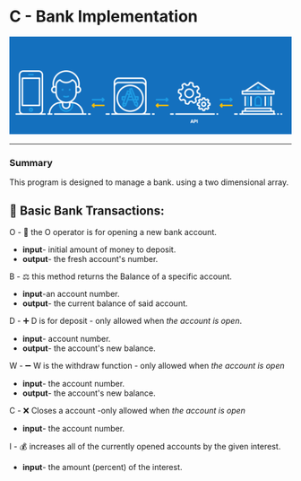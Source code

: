 # C - Bank Implementation
![Alt text](WikiPictures/bankgif.gif)

- - - -
  ### Summary  
This program is designed to manage a bank. using a two dimensional array.
## :money_with_wings: Basic Bank Transactions:
O - :open_file_folder: the O operator is for opening a new bank account.

* **input**- initial amount of money to deposit.
*  **output**- the fresh account's number.

B - :balance_scale: this method returns the Balance of a specific account.

* **input**-an account number.
* **output**- the current balance of said account.


D - :heavy_plus_sign: D is for deposit - only allowed when *the account is open*.
* **input**- account number.
* **output**- the account's new balance.

W - :heavy_minus_sign: W is the withdraw function - only allowed when *the account is open*
* **input**- the account number.
* **output**- the account's new balance.

C - :x: Closes a account -only allowed when *the account is open*
* **input**- the account number.

I - :moneybag: increases all of the currently opened accounts by the given interest.
* **input**- the amount (percent) of the interest.




